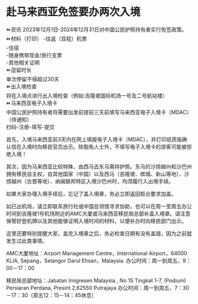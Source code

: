 # 赴马来西亚免签要办两次入境
  
⏩资讯
2023年12月1日-2024年12月31日对中国公民护照持有者实行免签政策。  
⏩材料（打印）
-往返（双程）机票  
-住宿  
-随身携带现金/旅行支票  
-其他相关证明  
⏩逗留时长  
单次停留不得超过30天  
⏩出入境检查  
将在入境点进行出入境检查（例如:吉隆坡国际机场一号及二号航站楼）  
⏩马来西亚电子入境卡  
中国公民护照持有者将需要出发前提前三天前填写马来西亚电子入境卡（MDAC）（待通知）  
扫码-注册-填写-提交    
  
首先，入境马来西亚前3天内在网上填报电子入境卡（MDAC），并打印纸质版确认信在入境时向移民官员出示。除豁免人士外，不填写电子入境卡的游客可能被拒绝入境！
  
其次，因为马来西亚比较特殊，由西马去东马需持护照。东马的沙捞越州和沙巴州拥有移民自主权，自其他国家（中国）以及西马（吉隆坡、槟城、新山等地）、沙捞越州（古晋等地）、纳闽联邦特区入境沙巴州时，均须履行入出境手续。  
  
如果大家办理入境手续后，忘记了盖入境章，务必立即返回柜台要求加盖。  
  
如已出机场，请立即联系旅行社或中国总领馆寻求协助，也可以在周一至周五办公时间到吉隆坡1号机场附近的AMC大厦或马来西亚移民局总部补盖入境章。请注意保管好登机牌以及其他能够证明入境时间的材料，以便补办时向移民部门出示。  
  
这里还要特别提醒大家，盖完入境章之后，务必检查日期有没有盖错，因为之前就发生过此类事情。

AMC大厦地址：Airport Management Centre，International Airport，64000 KLIA, Sepang，Selangor Darul Ehsan，Malaysia.
办公时间：周一到周五，9：00－17：00  
  
移民局总部地址：Jabatan Imigresen Malaysia , No 15 Tingkat 1-7, (Podium) Persiaran Perdana, Presint 2,62550 Putrajaya
办公时间：周一到周五，7：30－17：30（周五12：15－14：45休息）